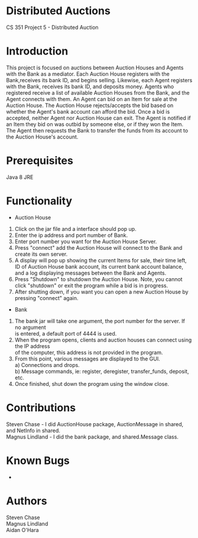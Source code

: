 Distributed Auctions
============
CS 351 Project 5 - Distributed Auction

Introduction
============
This project is focused on auctions between Auction Houses and Agents with
the Bank as a mediator. Each Auction House registers with the Bank,receives
its bank ID, and begins selling. Likewise, each Agent registers with the Bank, 
receives its bank ID, and deposits money. Agents who registered receive
a list of available Auction Houses from the Bank, and the Agent connects
with them. An Agent can bid on an Item for sale at the Auction House.
The Auction House rejects/accepts the bid based on whether the Agent's
bank account can afford the bid. Once a bid is accepted, neither Agent
nor Auction House can exit. The Agent is notified if an Item they bid
on was outbid by someone else, or if they won the Item. The Agent then
requests the Bank to transfer the funds from its account to the Auction 
House's account.

Prerequisites
=============
Java 8 JRE

Functionality
=============


* Auction House
1. Click on the jar file and a interface should pop up.
2. Enter the ip address and port number of Bank.
3. Enter port number you want for the Auction House Server.  
3. Press "connect" add the Auction House will connect to the Bank 
   and create its own server.
4. A display will pop up showing the current Items for sale, their time left,
   ID of Auction House bank account, its current bank account balance, and a 
   log displaying messages between the Bank and Agents.
5. Press "Shutdown" to shutdown the Auction House. Note, you cannot click 
   "shutdown" or exit the program while a bid is in progress.
6. After shutting down, if you want you can open a new Auction House
   by pressing "connect" again.

* Bank  
1. The bank jar will take one argument, the port number for the server. If no argument  
is entered, a default port of 4444 is used.  
2. When the program opens, clients and auction houses can connect using the IP address  
of the computer, this address is not provided in the program.  
3. From this point, various messages are displayed to the GUI.  
a) Connections and drops.  
b) Message commands, ie: register, deregister, transfer_funds, deposit, etc.  
4. Once finished, shut down the program using the window close.  

Contributions
=============
Steven Chase - I did AuctionHouse package, AuctionMessage in shared, and NetInfo
in shared.  
Magnus Lindland - I did the bank package, and shared.Message class.   


Known Bugs  
==========
* 

Authors
=======
Steven Chase  
Magnus Lindland  
Aidan O'Hara